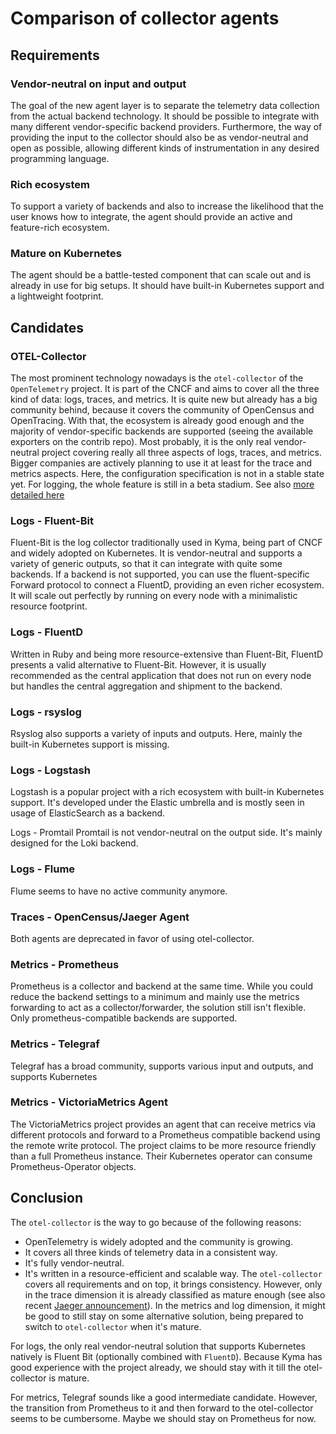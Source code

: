 # Comparison of collector agents

## Requirements

### Vendor-neutral on input and output
The goal of the new agent layer is to separate the telemetry data collection from the actual backend technology. It should be possible to integrate with many different vendor-specific backend providers. Furthermore, the way of providing the input to the collector should also be as vendor-neutral and open as possible, allowing different kinds of instrumentation in any desired programming language.

### Rich ecosystem
To support a variety of backends and also to increase the likelihood that the user knows how to integrate, the agent should provide an active and feature-rich ecosystem.

### Mature on Kubernetes
The agent should be a battle-tested component that can scale out and is already in use for big setups. It should have built-in Kubernetes support and a lightweight footprint.

## Candidates

### OTEL-Collector
The most prominent technology nowadays is the `otel-collector` of the `OpenTelemetry` project. It is part of the CNCF and aims to cover all the three kind of data: logs, traces, and metrics.
It is quite new but already has a big community behind, because it covers the community of OpenCensus and OpenTracing. With that, the ecosystem is already good enough and the majority of vendor-specific backends are supported (seeing the available exporters on the contrib repo).
Most probably, it is the only real vendor-neutral project covering really all three aspects of logs, traces, and metrics.
Bigger companies are actively planning to use it at least for the trace and metrics aspects. Here, the configuration specification is not in a stable state yet. For logging, the whole feature is still in a beta stadium.
See also [more detailed here](../observability-opentelemetry/README.md)

### Logs - Fluent-Bit
Fluent-Bit is the log collector traditionally used in Kyma, being part of CNCF and widely adopted on Kubernetes. It is vendor-neutral and supports a variety of generic outputs, so that it can integrate with quite some backends. If a backend is not supported, you can use the fluent-specific Forward protocol to connect a FluentD, providing an even richer ecosystem. It will scale out perfectly by running on every node with a minimalistic resource footprint.

### Logs - FluentD
Written in Ruby and being more resource-extensive than Fluent-Bit, FluentD presents a valid alternative to Fluent-Bit. However, it is usually recommended as the central application that does not run on every node but handles the central aggregation and shipment to the backend.

### Logs - rsyslog
Rsyslog also supports a variety of inputs and outputs. Here, mainly the built-in Kubernetes support is missing.

### Logs - Logstash
Logstash is a popular project with a rich ecosystem with built-in Kubernetes support. It's developed under the Elastic umbrella and is mostly seen in usage of ElasticSearch as a backend.

Logs - Promtail
Promtail is not vendor-neutral on the output side. It's mainly designed for the Loki backend.

### Logs - Flume
Flume seems to have no active community anymore.

### Traces - OpenCensus/Jaeger Agent
Both agents are deprecated in favor of using otel-collector.

### Metrics - Prometheus
Prometheus is a collector and backend at the same time. While you could reduce the backend settings to a minimum and mainly use the metrics forwarding to act as a collector/forwarder, the solution still isn't flexible. Only prometheus-compatible backends are supported.

### Metrics - Telegraf
Telegraf has a broad community, supports various input and outputs, and supports Kubernetes

### Metrics - VictoriaMetrics Agent
The VictoriaMetrics project provides an agent that can receive metrics via different protocols and forward to a Prometheus compatible backend using the remote write protocol. The project claims to be more resource friendly than a full Prometheus instance. Their Kubernetes operator can consume Prometheus-Operator objects. 
## Conclusion

The `otel-collector` is the way to go because of the following reasons:
- OpenTelemetry is widely adopted and the community is growing.
- It covers all three kinds of telemetry data in a consistent way.
- It's fully vendor-neutral. 
- It's written in a resource-efficient and scalable way.
The `otel-collector` covers all requirements and on top, it brings consistency.
However, only in the trace dimension it is already classified as mature enough (see also recent [Jaeger announcement](https://www.jaegertracing.io/docs/1.21/opentelemetry/)). In the metrics and log dimension, it might be good to still stay on some alternative solution, being prepared to switch to `otel-collector` when it's mature.

For logs, the only real vendor-neutral solution that supports Kubernetes natively is Fluent Bit (optionally combined with `FluentD`). Because Kyma has good experience with the project already, we should stay with it till the otel-collector is mature.

For metrics, Telegraf sounds like a good intermediate candidate. However, the transition from Prometheus to it and then forward to the otel-collector seems to be cumbersome. Maybe we should stay on Prometheus for now.